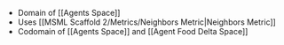 
- Domain of [[Agents Space]]
- Uses [[MSML Scaffold 2/Metrics/Neighbors Metric|Neighbors Metric]]
- Codomain of [[Agents Space]] and [[Agent Food Delta Space]]